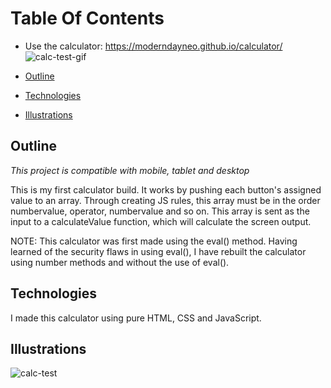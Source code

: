 # Table Of Contents
* Use the calculator: https://moderndayneo.github.io/calculator/ 
![calc-test-gif](https://user-images.githubusercontent.com/57966028/81924936-b4ad8780-95d7-11ea-968e-0e2edd42488b.gif)

* [Outline](#outline)
* [Technologies](#technologies)
* [Illustrations](#illustrations)

## Outline
*This project is compatible with mobile, tablet and desktop*

This is my first calculator build. It works by pushing each button's assigned value to an array. Through creating JS rules, this array must be in the order numbervalue, operator, numbervalue and so on. This array is sent as the input to a calculateValue function, which will calculate the screen output.

NOTE: This calculator was first made using the eval() method. Having learned of the security flaws in using eval(), I have rebuilt the calculator using number methods and without the use of eval().

## Technologies
I made this calculator using pure HTML, CSS and JavaScript.

## Illustrations
<!-- Calculator screenshot here -->
![calc-test](https://user-images.githubusercontent.com/57966028/81929197-80899500-95de-11ea-885d-aca1b4cc63ef.gif)
